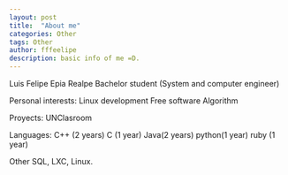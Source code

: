 ```yaml
---
layout: post
title:  "About me"
categories: Other
tags: Other
author: fffeelipe
description: basic info of me =D.
---
```


Luis Felipe Epia Realpe
Bachelor student (System and computer engineer)

Personal interests:
Linux development
Free software
Algorithm

Proyects:
UNClasroom

Languages:
C++ (2 years)
C (1 year)
Java(2 years)
python(1 year)
ruby (1 year)

Other
SQL, LXC, Linux.
